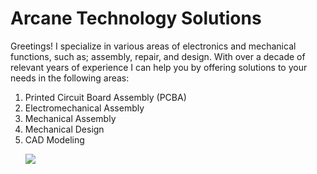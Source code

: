 <html>

<body>
  <h1>Arcane Technology Solutions</h1>
  <p>Greetings! I specialize in various areas of electronics and mechanical functions, such as; assembly, repair, and design. With over a decade of relevant years of experience I can help you by offering solutions to your needs in the following areas:
<ol>
  <li>Printed Circuit Board Assembly (PCBA)</li>
  <li>Electromechanical Assembly</li>
  <li>Mechanical Assembly</li>
  <li>Mechanical Design</li>
  <li>CAD Modeling</li>
</p>
  <img src="https://content.codecademy.com/articles/github-pages-via-web-app/happy-ice-cream.gif" />
</body>

</html>
